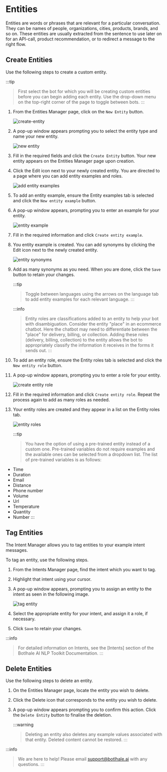 # Entities
 
Entities are words or phrases that are relevant for a particular conversation. They can be names of people, organizations, cities, products, brands, and so on. These entities are usually extracted from the sentence to use later on for an API-call, product recommendation, or to redirect a message to the right flow.

## Create Entities

Use the following steps to create a custom entity.

:::tip
> First select the bot for which you will be creating custom entities before you can begin adding each entity. Use the drop-down menu on the top-right corner of the page to toggle between bots. 
:::

1. From the Entities Manager page, click on the `New Entity` button.

   ![create-entity](https://botlhale-ai-assets.s3.amazonaws.com/doc-imgs/entities-manager-page.png)

2. A pop-up window appears prompting you to select the entity type and name your new entity.

   ![new entity](https://botlhale-ai-assets.s3.amazonaws.com/doc-imgs/new-entity.png)

3. Fill in the required fields and click the `Create Entity` button. Your new entity appears on the Entities Manager page upon creation.

4. Click the Edit icon next to your newly created entity. You are directed to a page where you can add entity examples and roles.

   ![add entity examples](https://botlhale-ai-assets.s3.amazonaws.com/doc-imgs/entity-examples-and-roles.png)

5. To add an entity example, ensure the Entity examples tab is selected and click the `New entity example` button.
6. A pop-up window appears, prompting you to enter an example for your entity.

   ![entity example](https://botlhale-ai-assets.s3.amazonaws.com/doc-imgs/entity-example.png)

7. Fill in the required information and click `Create entity example`.

8. You entity example is created. You can add synonyms by clicking the Edit icon next to the newly created entity.

   ![entity synonyms](https://botlhale-ai-assets.s3.amazonaws.com/doc-imgs/entity-synonyms.png)

9. Add as many synonyms as you need. When you are done, click the `Save` button to retain your changes.

   :::tip
   > Toggle between languages using the arrows on the language tab to add entity examples for each relevant language.
   :::
   
   :::info
   > Entity roles are classifications added to an entity to help your bot with disambiguation. Consider the entity "place" in an ecommerce chatbot. Here the chatbot may need to differentiate between the "place" for delivery, billing, or collection. Adding these roles (delivery, billing, collection) to the entity allows the bot to appropriately classify the information it receives in the forms it sends out.
   :::

10. To add an entity role, ensure the Entity roles tab is selected and click the `New entity role` button.
11. A pop-up window appears, prompting you to enter a role for your entity.

    ![create entity role](https://botlhale-ai-assets.s3.amazonaws.com/doc-imgs/create-entity-role.png)

12. Fill in the required information and click `Create entity role`. Repeat the process again to add as many roles as needed.

13. Your entity roles are created and they appear in a list on the Entity roles tab.

    ![entity roles](https://botlhale-ai-assets.s3.amazonaws.com/doc-imgs/entity-role-list.png)

    :::tip
    > You have the option of using a pre-trained entity instead of a custom one. Pre-trained variables do not require examples and the available ones can be selected from a dropdown list. The list of pre-trained variables is as follows:

- Time
- Duration
- Email
- Distance
- Phone number
- Volume
- Url
- Temperature
- Quantity
- Number
  :::

## Tag Entities
The Intent Manager allows you to tag entities to your example intent messages.

To tag an entity, use the following steps.

1. From the Intents Manager page, find the intent which you want to tag.
2. Highlight that intent using your cursor.
3. A pop-up window appears, prompting you to assign an entity to the intent as seen in the following image.

   ![tag entity](https://botlhale-ai-assets.s3.amazonaws.com/doc-imgs/tag-entity.png)

5. Select the appropriate entity for your intent, and assign it a role, if necessary.
6. Click `Save` to retain your changes.

:::info
> For detailed information on Intents, see the [Intents] section of the Botlhale AI NLP Toolkit Documentation.
:::

## Delete Entities

Use the following steps to delete an entity.

1. On the Entities Manager page, locate the entity you wish to delete.
2. Click the Delete icon that corresponds to the entity you wish to delete.
3. A pop-up window appears prompting you to confirm this action. Click the `Delete Entity` button to finalise the deletion.

   :::warning
   > Deleting an entity also deletes any example values associated with that entity. Deleted content cannot be restored.
   :::

:::info
> We are here to help! Please email support@botlhale.ai with any questions.
:::

